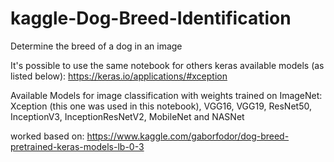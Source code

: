 # kaggle-Dog-Breed-Identification
Determine the breed of a dog in an image

It's possible to use the same notebook for others keras available models (as listed below): https://keras.io/applications/#xception

Available Models for image classification with weights trained on ImageNet:
Xception (this one was used in this notebook),
VGG16,
VGG19,
ResNet50,
InceptionV3,
InceptionResNetV2,
MobileNet and
NASNet

worked based on: https://www.kaggle.com/gaborfodor/dog-breed-pretrained-keras-models-lb-0-3
